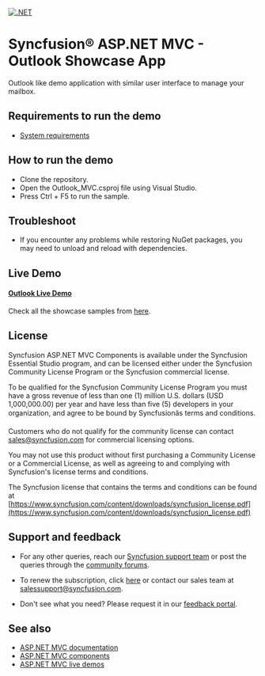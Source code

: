 [![.NET](https://github.com/syncfusion/ej2-showcase-aspnetmvc-outlook/actions/workflows/dotnet.yml/badge.svg)](https://github.com/syncfusion/ej2-showcase-aspnetmvc-outlook/actions/workflows/dotnet.yml)

# Syncfusion® ASP.NET MVC - Outlook Showcase App

Outlook like demo application with similar user interface to manage your mailbox.
 
## Requirements to run the demo

* [System requirements](https://ej2.syncfusion.com/aspnetmvc/documentation/system-requirements/)

## How to run the demo

- Clone the repository.
- Open the Outlook_MVC.csproj file using Visual Studio.
- Press Ctrl + F5 to run the sample.

## Troubleshoot

* If you encounter any problems while restoring NuGet packages, you may need to unload and reload with dependencies.

## Live Demo

#### <a href="https://ej2.syncfusion.com/showcase/aspnetmvc/webmail/" target="_blank">Outlook Live Demo</a>

Check all the showcase samples from <a href="https://www.syncfusion.com/showcase-apps" target="_blank">here</a>.

## License

Syncfusion ASP.NET MVC Components is available under the Syncfusion Essential Studio program, and can be licensed either under the Syncfusion Community License Program or the Syncfusion commercial license.

To be qualified for the Syncfusion Community License Program you must have a gross revenue of less than one (1) million U.S. dollars (USD 1,000,000.00) per year and have less than five (5) developers in your organization, and agree to be bound by Syncfusionâs terms and conditions.

Customers who do not qualify for the community license can contact sales@syncfusion.com for commercial licensing options.

You may not use this product without first purchasing a Community License or a Commercial License, as well as agreeing to and complying with Syncfusion's license terms and conditions.

The Syncfusion license that contains the terms and conditions can be found at
[https://www.syncfusion.com/content/downloads/syncfusion_license.pdf](https://www.syncfusion.com/content/downloads/syncfusion_license.pdf)

## Support and feedback

* For any other queries, reach our [Syncfusion support team](https://support.syncfusion.com/) or post the queries through the [community forums](https://www.syncfusion.com/forums?utm_source=github&utm_medium=listing).

* To renew the subscription, click [here](https://www.syncfusion.com/sales/products?utm_source=github&utm_medium=listing) or contact our sales team at <salessupport@syncfusion.com>.

* Don't see what you need? Please request it in our [feedback portal](https://www.syncfusion.com/feedback/aspnet-mvc).

## See also

* [ASP.NET MVC documentation](https://ej2.syncfusion.com/aspnetmvc/documentation/introduction)
* [ASP.NET MVC components](https://www.syncfusion.com/aspnet-mvc-ui-controls/)
* [ASP.NET MVC live demos](https://ej2.syncfusion.com/aspnetmvc/) 

